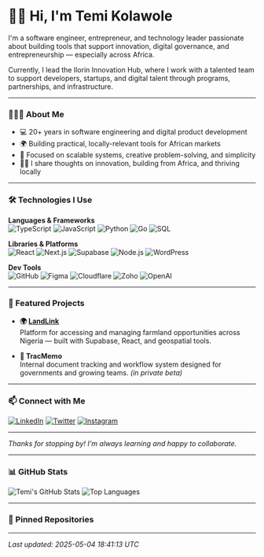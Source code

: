 # 👋🏾 Hi, I'm Temi Kolawole

I'm a software engineer, entrepreneur, and technology leader passionate about building tools that support innovation, digital governance, and entrepreneurship — especially across Africa.

Currently, I lead the Ilorin Innovation Hub, where I work with a talented team to support developers, startups, and digital talent through programs, partnerships, and infrastructure.

---

### 👨🏾‍💻 About Me

- 💻 20+ years in software engineering and digital product development  
- 🌍 Building practical, locally-relevant tools for African markets  
- 🧠 Focused on scalable systems, creative problem-solving, and simplicity  
- ✍🏾 I share thoughts on innovation, building from Africa, and thriving locally

---

### 🛠️ Technologies I Use

**Languages & Frameworks**  
![TypeScript](https://img.shields.io/badge/TypeScript-007ACC?style=flat&logo=typescript&logoColor=white)
![JavaScript](https://img.shields.io/badge/JavaScript-F7DF1E?style=flat&logo=javascript&logoColor=black)
![Python](https://img.shields.io/badge/Python-3776AB?style=flat&logo=python&logoColor=white)
![Go](https://img.shields.io/badge/Go-00ADD8?style=flat&logo=go&logoColor=white)
![SQL](https://img.shields.io/badge/SQL-003B57?style=flat)

**Libraries & Platforms**  
![React](https://img.shields.io/badge/React-20232A?style=flat&logo=react&logoColor=61DAFB)
![Next.js](https://img.shields.io/badge/Next.js-000000?style=flat&logo=nextdotjs&logoColor=white)
![Supabase](https://img.shields.io/badge/Supabase-3ECF8E?style=flat&logo=supabase&logoColor=white)
![Node.js](https://img.shields.io/badge/Node.js-339933?style=flat&logo=nodedotjs&logoColor=white)
![WordPress](https://img.shields.io/badge/WordPress-21759B?style=flat&logo=wordpress&logoColor=white)

**Dev Tools**  
![GitHub](https://img.shields.io/badge/GitHub-181717?style=flat&logo=github)
![Figma](https://img.shields.io/badge/Figma-F24E1E?style=flat&logo=figma&logoColor=white)
![Cloudflare](https://img.shields.io/badge/Cloudflare-F38020?style=flat&logo=cloudflare&logoColor=white)
![Zoho](https://img.shields.io/badge/Zoho-E42527?style=flat)
![OpenAI](https://img.shields.io/badge/OpenAI-412991?style=flat&logo=openai&logoColor=white)

---

### 🌱 Featured Projects

- **🌍 [LandLink](https://landlink.ng)**  
  Platform for accessing and managing farmland opportunities across Nigeria — built with Supabase, React, and geospatial tools.

- **📂 TracMemo**  
  Internal document tracking and workflow system designed for governments and growing teams. *(in private beta)*

---

### 📫 Connect with Me

[![LinkedIn](https://img.shields.io/badge/LinkedIn-0A66C2?style=flat&logo=linkedin&logoColor=white)](https://www.linkedin.com/in/temikolawole)
[![Twitter](https://img.shields.io/badge/Twitter-1DA1F2?style=flat&logo=twitter&logoColor=white)](https://twitter.com/temikeezy)
[![Instagram](https://img.shields.io/badge/Instagram-E4405F?style=flat&logo=instagram&logoColor=white)](https://www.instagram.com/temikeezy)

---

_Thanks for stopping by! I'm always learning and happy to collaborate._


---

### 📊 GitHub Stats

![Temi's GitHub Stats](https://github-readme-stats.vercel.app/api?username=temikolawole&show_icons=true&theme=default)
![Top Languages](https://github-readme-stats.vercel.app/api/top-langs/?username=temikolawole&layout=compact&theme=default)

---

### 📌 Pinned Repositories

<!--START_SECTION:temikolawole-pinned-->
<!-- This section will be automatically updated using GitHub Action -->
<!--END_SECTION:temikolawole-pinned-->

---

*Last updated: 2025-05-04 18:41:13 UTC*
